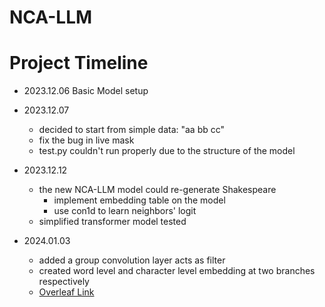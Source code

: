 # NCA-LLM

# Project Timeline
* 2023.12.06 Basic Model setup
* 2023.12.07 
  - decided to start from simple data: "aa bb cc"
  - fix the bug in live mask
  - test.py couldn't run properly due to the structure of the model
* 2023.12.12
  - the new NCA-LLM model could re-generate Shakespeare 
    - implement embedding table on the model
    - use con1d to learn neighbors' logit
  - simplified transformer model tested
 
* 2024.01.03
  - added a group convolution layer acts as filter
  - created word level and character level embedding at two branches respectively
  - [Overleaf Link](https://www.overleaf.com/project/65824d2027c1cfc95ee60a6d)
